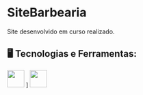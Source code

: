# SiteBarbearia

Site desenvolvido em curso realizado.

## 🖥️ Tecnologias e Ferramentas:

<img src="https://cdn.jsdelivr.net/gh/devicons/devicon/icons/css3/css3-original-wordmark.svg" width="40" height="40" /> ]
<img src="https://cdn.jsdelivr.net/gh/devicons/devicon/icons/html5/html5-original-wordmark.svg" width="40" height="40" />
